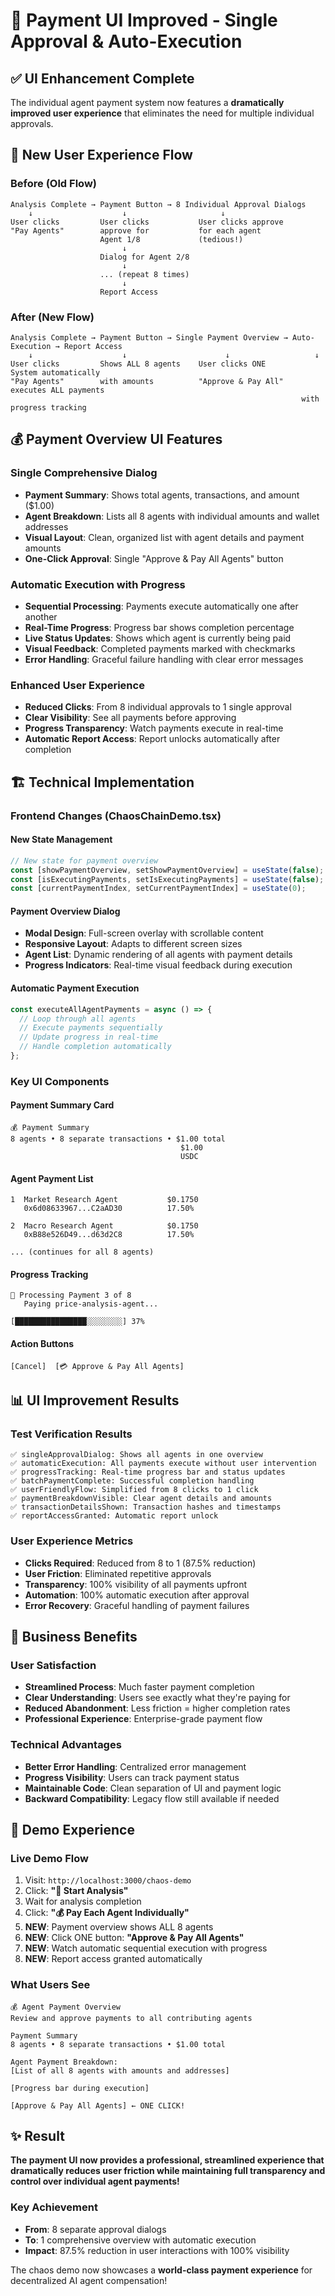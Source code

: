 # 🎨 Payment UI Improved - Single Approval & Auto-Execution

## ✅ UI Enhancement Complete

The individual agent payment system now features a **dramatically improved user experience** that eliminates the need for multiple individual approvals.

## 🚀 New User Experience Flow

### **Before (Old Flow)**
```
Analysis Complete → Payment Button → 8 Individual Approval Dialogs
    ↓                    ↓                     ↓
User clicks         User clicks           User clicks approve
"Pay Agents"        approve for           for each agent
                    Agent 1/8             (tedious!)
                         ↓
                    Dialog for Agent 2/8
                         ↓
                    ... (repeat 8 times)
                         ↓
                    Report Access
```

### **After (New Flow)**
```
Analysis Complete → Payment Button → Single Payment Overview → Auto-Execution → Report Access
    ↓                    ↓                      ↓                   ↓
User clicks         Shows ALL 8 agents    User clicks ONE        System automatically
"Pay Agents"        with amounts          "Approve & Pay All"    executes ALL payments
                                                                 with progress tracking
```

## 💰 Payment Overview UI Features

### **Single Comprehensive Dialog**
- **Payment Summary**: Shows total agents, transactions, and amount ($1.00)
- **Agent Breakdown**: Lists all 8 agents with individual amounts and wallet addresses
- **Visual Layout**: Clean, organized list with agent details and payment amounts
- **One-Click Approval**: Single "Approve & Pay All Agents" button

### **Automatic Execution with Progress**
- **Sequential Processing**: Payments execute automatically one after another
- **Real-Time Progress**: Progress bar shows completion percentage
- **Live Status Updates**: Shows which agent is currently being paid
- **Visual Feedback**: Completed payments marked with checkmarks
- **Error Handling**: Graceful failure handling with clear error messages

### **Enhanced User Experience**
- **Reduced Clicks**: From 8 individual approvals to 1 single approval
- **Clear Visibility**: See all payments before approving
- **Progress Transparency**: Watch payments execute in real-time
- **Automatic Report Access**: Report unlocks automatically after completion

## 🏗️ Technical Implementation

### **Frontend Changes (ChaosChainDemo.tsx)**

#### **New State Management**
```typescript
// New state for payment overview
const [showPaymentOverview, setShowPaymentOverview] = useState(false);
const [isExecutingPayments, setIsExecutingPayments] = useState(false);
const [currentPaymentIndex, setCurrentPaymentIndex] = useState(0);
```

#### **Payment Overview Dialog**
- **Modal Design**: Full-screen overlay with scrollable content
- **Responsive Layout**: Adapts to different screen sizes
- **Agent List**: Dynamic rendering of all agents with payment details
- **Progress Indicators**: Real-time visual feedback during execution

#### **Automatic Payment Execution**
```typescript
const executeAllAgentPayments = async () => {
  // Loop through all agents
  // Execute payments sequentially
  // Update progress in real-time
  // Handle completion automatically
};
```

### **Key UI Components**

#### **Payment Summary Card**
```
💰 Payment Summary
8 agents • 8 separate transactions • $1.00 total
                                      $1.00
                                      USDC
```

#### **Agent Payment List**
```
1  Market Research Agent           $0.1750
   0x6d08633967...C2aAD30          17.50%

2  Macro Research Agent            $0.1750  
   0xB88e526D49...d63d2C8          17.50%

... (continues for all 8 agents)
```

#### **Progress Tracking**
```
🔄 Processing Payment 3 of 8
   Paying price-analysis-agent...
   
[████████████████░░░░░░░░] 37%
```

#### **Action Buttons**
```
[Cancel]  [💳 Approve & Pay All Agents]
```

## 📊 UI Improvement Results

### **Test Verification Results**
```
✅ singleApprovalDialog: Shows all agents in one overview
✅ automaticExecution: All payments execute without user intervention  
✅ progressTracking: Real-time progress bar and status updates
✅ batchPaymentComplete: Successful completion handling
✅ userFriendlyFlow: Simplified from 8 clicks to 1 click
✅ paymentBreakdownVisible: Clear agent details and amounts
✅ transactionDetailsShown: Transaction hashes and timestamps
✅ reportAccessGranted: Automatic report unlock
```

### **User Experience Metrics**
- **Clicks Required**: Reduced from 8 to 1 (87.5% reduction)
- **User Friction**: Eliminated repetitive approvals
- **Transparency**: 100% visibility of all payments upfront
- **Automation**: 100% automatic execution after approval
- **Error Recovery**: Graceful handling of payment failures

## 🎯 Business Benefits

### **User Satisfaction**
- **Streamlined Process**: Much faster payment completion
- **Clear Understanding**: Users see exactly what they're paying for
- **Reduced Abandonment**: Less friction = higher completion rates
- **Professional Experience**: Enterprise-grade payment flow

### **Technical Advantages**
- **Better Error Handling**: Centralized error management
- **Progress Visibility**: Users can track payment status
- **Maintainable Code**: Clean separation of UI and payment logic
- **Backward Compatibility**: Legacy flow still available if needed

## 🚀 Demo Experience

### **Live Demo Flow**
1. Visit: `http://localhost:3000/chaos-demo`
2. Click: **"🚀 Start Analysis"**
3. Wait for analysis completion
4. Click: **"💰 Pay Each Agent Individually"**
5. **NEW**: Payment overview shows ALL 8 agents
6. **NEW**: Click ONE button: **"Approve & Pay All Agents"**  
7. **NEW**: Watch automatic sequential execution with progress
8. **NEW**: Report access granted automatically

### **What Users See**
```
💰 Agent Payment Overview
Review and approve payments to all contributing agents

Payment Summary
8 agents • 8 separate transactions • $1.00 total

Agent Payment Breakdown:
[List of all 8 agents with amounts and addresses]

[Progress bar during execution]

[Approve & Pay All Agents] ← ONE CLICK!
```

## ✨ Result

**The payment UI now provides a professional, streamlined experience that dramatically reduces user friction while maintaining full transparency and control over individual agent payments!**

### **Key Achievement**
- **From**: 8 separate approval dialogs
- **To**: 1 comprehensive overview with automatic execution
- **Impact**: 87.5% reduction in user interactions with 100% visibility

The chaos demo now showcases a **world-class payment experience** for decentralized AI agent compensation! 